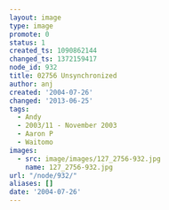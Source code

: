 ```yaml
---
layout: image
type: image
promote: 0
status: 1
created_ts: 1090862144
changed_ts: 1372159417
node_id: 932
title: 02756 Unsynchronized
author: anj
created: '2004-07-26'
changed: '2013-06-25'
tags:
  - Andy
  - 2003/11 - November 2003
  - Aaron P
  - Waitomo
images:
  - src: image/images/127_2756-932.jpg
    name: 127_2756-932.jpg
url: "/node/932/"
aliases: []
date: '2004-07-26'
---
```


